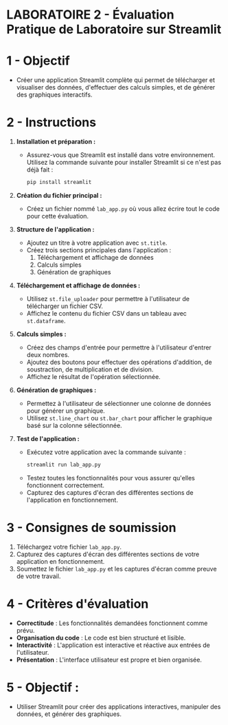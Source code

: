 # LABORATOIRE 2 - Évaluation Pratique de Laboratoire sur Streamlit

# 1 - Objectif

- Créer une application Streamlit complète qui permet de télécharger et visualiser des données, d'effectuer des calculs simples, et de générer des graphiques interactifs.

# 2 - Instructions

1. **Installation et préparation :**
   - Assurez-vous que Streamlit est installé dans votre environnement. Utilisez la commande suivante pour installer Streamlit si ce n'est pas déjà fait :
     ```bash
     pip install streamlit
     ```

2. **Création du fichier principal :**
   - Créez un fichier nommé `lab_app.py` où vous allez écrire tout le code pour cette évaluation.

3. **Structure de l'application :**
   - Ajoutez un titre à votre application avec `st.title`.
   - Créez trois sections principales dans l'application : 
     1. Téléchargement et affichage de données
     2. Calculs simples
     3. Génération de graphiques

4. **Téléchargement et affichage de données :**
   - Utilisez `st.file_uploader` pour permettre à l'utilisateur de télécharger un fichier CSV.
   - Affichez le contenu du fichier CSV dans un tableau avec `st.dataframe`.

5. **Calculs simples :**
   - Créez des champs d'entrée pour permettre à l'utilisateur d'entrer deux nombres.
   - Ajoutez des boutons pour effectuer des opérations d'addition, de soustraction, de multiplication et de division.
   - Affichez le résultat de l'opération sélectionnée.

6. **Génération de graphiques :**
   - Permettez à l'utilisateur de sélectionner une colonne de données pour générer un graphique.
   - Utilisez `st.line_chart` ou `st.bar_chart` pour afficher le graphique basé sur la colonne sélectionnée.

7. **Test de l'application :**
   - Exécutez votre application avec la commande suivante :
     ```bash
     streamlit run lab_app.py
     ```
   - Testez toutes les fonctionnalités pour vous assurer qu'elles fonctionnent correctement.
   - Capturez des captures d'écran des différentes sections de l'application en fonctionnement.

# 3 - Consignes de soumission

1. Téléchargez votre fichier `lab_app.py`.
2. Capturez des captures d'écran des différentes sections de votre application en fonctionnement.
3. Soumettez le fichier `lab_app.py` et les captures d'écran comme preuve de votre travail.

# 4 - Critères d'évaluation

- **Correctitude** : Les fonctionnalités demandées fonctionnent comme prévu.
- **Organisation du code** : Le code est bien structuré et lisible.
- **Interactivité** : L'application est interactive et réactive aux entrées de l'utilisateur.
- **Présentation** : L'interface utilisateur est propre et bien organisée.

# 5 - Objectif : 
- Utiliser Streamlit pour créer des applications interactives, manipuler des données, et générer des graphiques.
